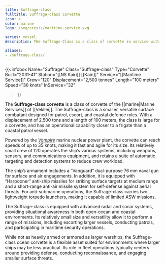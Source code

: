 ```yaml
---
title: Suffrage-class
fulltitle: Suffrage-class Corvette
icon: ⚓️
color: marine
logo: /svg/crests/maritime-service.svg

series: vessel
description: The Suffrage-Class is a class of corvette in service with the Vekllei Armed Forces.

aliases:
- /suffrage-class/
---
```

{{<infobox
	Name="Suffrage"
	Class="Suffrage-class"
	Type="Corvette"
	Built="2031-41"
	Station="[[NS Kairi]] [[Kairi]]"
	Service="[[Maritime Service]]"
	Crew="120"
	Displacement="2,500 tonnes"
	Length="100 meters"
	Speed="30 knots"
	InService="32"
>}}

The **Suffrage-class corvette** is a class of corvette of the [[marine|Marine Services]] of [[Vekllei]]. The Suffrage-class is a smaller, versatile surface combatant designed for patrol, escort, and coastal defence roles. With a displacement of 2,500 tons and a length of 100 meters, the class is large for a corvette, and has an operational capability closer to a frigate than a coastal patrol vessel.

Powered by the [*Vampire*](/nmpr/) marine nuclear power plant, the corvette can reach speeds of up to 35 knots, making it fast and agile for its size. Its relatively small crew of 120 operates the ship’s various systems, including weapons, sensors, and communications equipment, and retains a suite of automatic targeting and detection systems to reduce crew workload.

The ship’s armament includes a “Vanguard” dual-purpose 76 mm naval gun for surface and air engagements. In addition, it is equipped with “Harpooner” anti-ship missiles for striking surface targets at medium range and a short-range anti-air missile system for self-defense against aerial threats. For anti-submarine operations, the Suffrage-class carries two lightweight torpedo launchers, making it capable of limited ASW missions.

The Suffrage-class is equipped with advanced radar and sonar systems, providing situational awareness in both open-ocean and coastal environments. Its relatively small size and versatility allow it to perform a range of missions, including escorting larger vessels, conducting patrols, and participating in maritime security operations.

While not as heavily armed or armored as larger warships, the Suffrage-class ocean corvette is a flexible asset suited for environments where larger ships may be less practical. Its role in fleet operations typically centers around providing defense, conducting reconnaissance, and engaging smaller surface threats.
